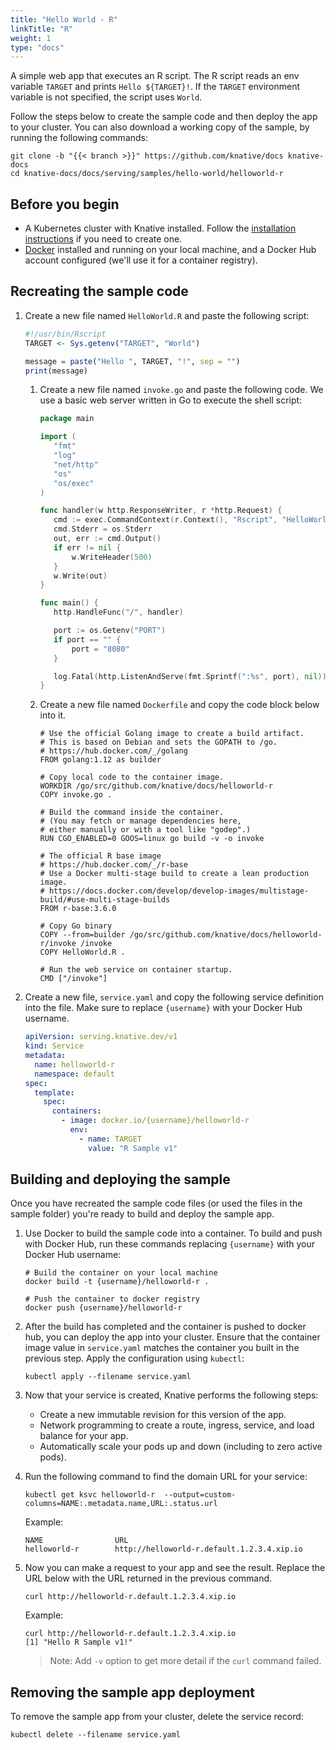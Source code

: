 ```yaml
---
title: "Hello World - R"
linkTitle: "R"
weight: 1
type: "docs"
---
```


A simple web app that executes an R script. The R script reads an env
variable `TARGET` and prints `Hello ${TARGET}!`. If the `TARGET` environment
variable is not specified, the script uses `World`.

Follow the steps below to create the sample code and then deploy the app to your
cluster. You can also download a working copy of the sample, by running the
following commands:

```shell
git clone -b "{{< branch >}}" https://github.com/knative/docs knative-docs
cd knative-docs/docs/serving/samples/hello-world/helloworld-r
```

## Before you begin

- A Kubernetes cluster with Knative installed. Follow the
  [installation instructions](../../../../docs/install/README.md) if you need to
  create one.
- [Docker](https://www.docker.com) installed and running on your local machine,
  and a Docker Hub account configured (we'll use it for a container registry).

## Recreating the sample code

1. Create a new file named `HelloWorld.R` and paste the following script:

   ```R
   #!/usr/bin/Rscript
   TARGET <- Sys.getenv("TARGET", "World")

   message = paste("Hello ", TARGET, "!", sep = "")
   print(message)
   ```

   1. Create a new file named `invoke.go` and paste the following code. We use a
      basic web server written in Go to execute the shell script:

      ```go
      package main

      import (
         "fmt"
         "log"
         "net/http"
         "os"
         "os/exec"
      )

      func handler(w http.ResponseWriter, r *http.Request) {
         cmd := exec.CommandContext(r.Context(), "Rscript", "HelloWorld.R")
         cmd.Stderr = os.Stderr
         out, err := cmd.Output()
         if err != nil {
             w.WriteHeader(500)
         }
         w.Write(out)
      }

      func main() {
         http.HandleFunc("/", handler)

         port := os.Getenv("PORT")
         if port == "" {
             port = "8080"
         }

         log.Fatal(http.ListenAndServe(fmt.Sprintf(":%s", port), nil))
      }
      ```

   1. Create a new file named `Dockerfile` and copy the code block below into it.

      ```docker
      # Use the official Golang image to create a build artifact.
      # This is based on Debian and sets the GOPATH to /go.
      # https://hub.docker.com/_/golang
      FROM golang:1.12 as builder

      # Copy local code to the container image.
      WORKDIR /go/src/github.com/knative/docs/helloworld-r
      COPY invoke.go .

      # Build the command inside the container.
      # (You may fetch or manage dependencies here,
      # either manually or with a tool like "godep".)
      RUN CGO_ENABLED=0 GOOS=linux go build -v -o invoke

      # The official R base image
      # https://hub.docker.com/_/r-base
      # Use a Docker multi-stage build to create a lean production image.
      # https://docs.docker.com/develop/develop-images/multistage-build/#use-multi-stage-builds
      FROM r-base:3.6.0

      # Copy Go binary
      COPY --from=builder /go/src/github.com/knative/docs/helloworld-r/invoke /invoke
      COPY HelloWorld.R .

      # Run the web service on container startup.
      CMD ["/invoke"]
      ```


1. Create a new file, `service.yaml` and copy the following service definition
   into the file. Make sure to replace `{username}` with your Docker Hub
   username.

   ```yaml
   apiVersion: serving.knative.dev/v1
   kind: Service
   metadata:
     name: helloworld-r
     namespace: default
   spec:
     template:
       spec:
         containers:
           - image: docker.io/{username}/helloworld-r
             env:
               - name: TARGET
                 value: "R Sample v1"
   ```

## Building and deploying the sample

Once you have recreated the sample code files (or used the files in the sample
folder) you're ready to build and deploy the sample app.

1. Use Docker to build the sample code into a container. To build and push with
   Docker Hub, run these commands replacing `{username}` with your Docker Hub
   username:

   ```shell
   # Build the container on your local machine
   docker build -t {username}/helloworld-r .

   # Push the container to docker registry
   docker push {username}/helloworld-r
   ```

1. After the build has completed and the container is pushed to docker hub, you
   can deploy the app into your cluster. Ensure that the container image value
   in `service.yaml` matches the container you built in the previous step. Apply
   the configuration using `kubectl`:

   ```shell
   kubectl apply --filename service.yaml
   ```

1. Now that your service is created, Knative performs the following steps:

   - Create a new immutable revision for this version of the app.
   - Network programming to create a route, ingress, service, and load balance
     for your app.
   - Automatically scale your pods up and down (including to zero active pods).

1. Run the following command to find the domain URL for your service:

   ```shell
   kubectl get ksvc helloworld-r  --output=custom-columns=NAME:.metadata.name,URL:.status.url
   ```

   Example:

   ```shell
   NAME                URL
   helloworld-r        http://helloworld-r.default.1.2.3.4.xip.io
   ```

1. Now you can make a request to your app and see the result. Replace
   the URL below with the URL returned in the previous command.

   ```shell
   curl http://helloworld-r.default.1.2.3.4.xip.io
   ```

   Example:

   ```shell
   curl http://helloworld-r.default.1.2.3.4.xip.io
   [1] "Hello R Sample v1!"
   ```

   > Note: Add `-v` option to get more detail if the `curl` command failed.

## Removing the sample app deployment

To remove the sample app from your cluster, delete the service record:

```shell
kubectl delete --filename service.yaml
```

